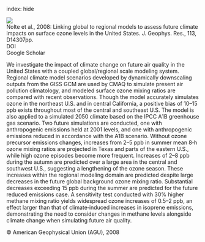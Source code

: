 index: hide

<div class="Citation">
    <div class="Citation-thumb CitationThumb-linked"  data-href="https://doi.org/10.1029/2007jd008497">
      <img src="https://static.claimspace.cloud/climate-study-static/refs/thumbs/11/Nolte_et_al_2008-thumb.png" />
    </div>

  <div class="Citation-body">
    <div class="Citation-text">Nolte et al., 2008: Linking global to regional models to assess future climate impacts on surface ozone levels in the United States. <span class="Article-journal">J. Geophys. Res., </span><span class="Article-volume">113, </span>D14307pp.</div>
    <div class="Citation-links">
      <div class="CitationLink" data-href="https://doi.org/10.1029/2007jd008497">
        <div class="CitationLink-icon CitationLink-Doi"></div>
        <div class="CitationLink-text">DOI</div>
      </div>
      <div class="CitationLink" data-href="https://scholar.google.com/scholar?q=10.1029/2007jd008497">
        <div class="CitationLink-icon CitationLink-Scholar"></div>
        <div class="CitationLink-text">Google Scholar</div>
      </div>
    </div>
  </div>
</div>

We investigate the impact of climate change on future air quality in the United States with a coupled global/regional scale modeling system. Regional climate model scenarios developed by dynamically downscaling outputs from the GISS GCM are used by CMAQ to simulate present air pollution climatology, and modeled surface ozone mixing ratios are compared with recent observations. Though the model accurately simulates ozone in the northeast U.S. and in central California, a positive bias of 10–15 ppb exists throughout most of the central and southeast U.S. The model is also applied to a simulated 2050 climate based on the IPCC A1B greenhouse gas scenario. Two future simulations are conducted, one with anthropogenic emissions held at 2001 levels, and one with anthropogenic emissions reduced in accordance with the A1B scenario. Without ozone precursor emissions changes, increases from 2–5 ppb in summer mean 8‐h ozone mixing ratios are projected in Texas and parts of the eastern U.S., while high ozone episodes become more frequent. Increases of 2–8 ppb during the autumn are predicted over a large area in the central and southwest U.S., suggesting a lengthening of the ozone season. These increases within the regional modeling domain are predicted despite large decreases in the future global background ozone mixing ratio. Substantial decreases exceeding 15 ppb during the summer are predicted for the future reduced emissions case. A sensitivity test conducted with 30% higher methane mixing ratio yields widespread ozone increases of 0.5–2 ppb, an effect larger than that of climate‐induced increases in isoprene emissions, demonstrating the need to consider changes in methane levels alongside climate change when simulating future air quality.

<div class="Citation-copy">
&copy; American Geophysical Union (AGU), 2008
</div>